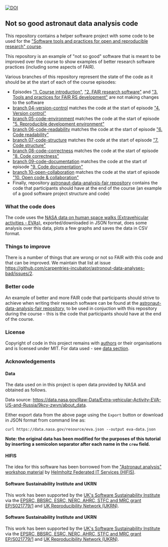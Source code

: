[![DOI](https://zenodo.org/badge/776011771.svg)](https://zenodo.org/doi/10.5281/zenodo.12699084)

## Not so good astronaut data analysis code

This repository contains a helper software project with some code to be used 
for the ["Software tools and practices for open and reproducible research" course](https://github.com/carpentries-incubator/fair-research-software). 

This repository is an example of "not so good" software that is meant to be improved over the course to show examples of better research software practices (including some aspects of FAIR). 

Various branches of this repository represent the state of the code as it should be at the start of each of the course episodes:

- Episodes ["1. Course introduction"](https://carpentries-incubator.github.io/fair-research-software/01-introduction.html), ["2. FAIR research software"](https://carpentries-incubator.github.io/fair-research-software/02-fair-research-software.html) and ["3. Tools and practices for FAIR RS development"](https://carpentries-incubator.github.io/fair-research-software/03-tools.html) are not making changes to the software
- [branch 04-version-control](https://github.com/carpentries-incubator/astronaut-data-analysis-not-so-fair/tree/04-version-control) matches the code at the start of episode ["4. Version control"](https://carpentries-incubator.github.io/fair-research-software/04-version-control.html)
- [branch 05-code-environment](https://github.com/carpentries-incubator/astronaut-data-analysis-not-so-fair/tree/05-code-environment) matches the code at the start of episode ["5. Reproducible development environment"](https://carpentries-incubator.github.io/fair-research-software/05-code-environment.html)
- [branch 06-code-readability](https://github.com/carpentries-incubator/astronaut-data-analysis-not-so-fair/tree/06-code-readability) matches the code at the start of episode ["6. Code readability"](https://carpentries-incubator.github.io/fair-research-software/06-code-readability.html)
- [branch 07-code-structure](https://github.com/carpentries-incubator/astronaut-data-analysis-not-so-fair/tree/07-code-structure) matches the code at the start of episode ["7. Code structure"](https://carpentries-incubator.github.io/fair-research-software/07-code-structure.html)
- [branch 08-code-correctness](https://github.com/carpentries-incubator/astronaut-data-analysis-not-so-fair/tree/08-code-correctness) matches the code at the start of episode ["8. Code correctness"](https://carpentries-incubator.github.io/fair-research-software/08-code-correctness.html)
- [branch 09-code-documentation](https://github.com/carpentries-incubator/astronaut-data-analysis-not-so-fair/tree/09-code-documentation) matches the code at the start of episode ["9. Code documentation"](https://carpentries-incubator.github.io/fair-research-software/09-code-documentation.html)
- [branch 10-open-collaboration](https://github.com/carpentries-incubator/astronaut-data-analysis-not-so-fair/tree/10-open-collaboration) matches the code at the start of episode ["10. Open code & collaboration"](https://carpentries-incubator.github.io/fair-research-software/instructor/10-open-collaboration.html)
- Finally, repository [astronaut-data-analysis-fair repository](https://github.com/carpentries-incubator/astronaut-data-analysis-fair) contains the code that participants should have at the end of the course (an example of a good software project structure and code)


### What the code does
The code uses the [NASA data on human space walks (Extravehicular activities - EVAs)](https://data.nasa.gov/Raw-Data/Extra-vehicular-Activity-EVA-US-and-Russia/9kcy-zwvn/data_preview), 
exported/downloaded in JSON format, does some analysis over this data, plots a few graphs and saves the data in CSV format. 

### Things to improve
There is a number of things that are wrong or not so FAIR with this code and that can be improved. We maintain that list at issue
https://github.com/carpentries-incubator/astronout-data-analyses-bad/issues/2.

### Better code
An example of better and more FAIR code that participants should strive to achieve when writing their reseach software 
can be found at the [astronaut-data-analysis-fair repository](https://github.com/carpentries-incubator/astronaut-data-analysis-fair), 
to be used in conjuction with this repository during the course - this is the code that participants should have at the end of the course.

### License

Copyright of code in this project remains with [authors](https://github.com/carpentries-incubator/astronaut-data-analysis-not-so-fair/graphs/contributors) or their organisations and is licensed under MIT. For data used - see [data section](#data).

### Acknowledgements

#### Data

The data used on in this project is open data provided by NASA and obtained as follows.

Data source: https://data.nasa.gov/Raw-Data/Extra-vehicular-Activity-EVA-US-and-Russia/9kcy-zwvn/about_data.

Either export data from the above page using the `Export` button or download in JSON format from command line as: 

`curl https://data.nasa.gov/resource/eva.json --output eva-data.json`

**Note: the original data has been modified for the purposes of this tutorial by inserting a semicolon separator after each name in the `crew` field.**

#### HIFIS 
The idea for this software has been borrowed from the ["Astronaut analysis" workshop material](https://gitlab.com/hifis/hifis-workshops/make-your-code-ready-for-publication/astronaut-analysis) 
by [Helmholtz Federated IT Services (HIFIS)](https://gitlab.com/hifis).

#### Software Sustainability Institute and UKRN

This work has been supported by the [UK's Software Sustainability Institute](https://software.ac.uk) via the [EPSRC, BBSRC, ESRC, NERC, AHRC, STFC and MRC grant EP/S021779/1](https://gow.epsrc.ukri.org/NGBOViewGrant.aspx?GrantRef=EP/S021779/1)
and [UK Reproducibility Network (UKRN)](https://www.ukrn.org/).


#### Software Sustainability Institute and UKRN

This work has been supported by the [UK's Software Sustainability Institute](https://software.ac.uk) via the [EPSRC, BBSRC, ESRC, NERC, AHRC, STFC and MRC grant EP/S021779/1](https://gow.epsrc.ukri.org/NGBOViewGrant.aspx?GrantRef=EP/S021779/1)
and [UK Reproducibility Network (UKRN)](https://www.ukrn.org/).
